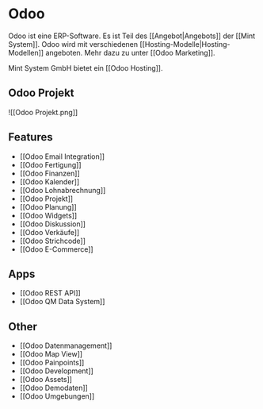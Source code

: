 # Odoo
Odoo ist eine ERP-Software. Es ist Teil des [[Angebot|Angebots]] der [[Mint System]]. Odoo wird mit verschiedenen [[Hosting-Modelle|Hosting-Modellen]] angeboten. Mehr dazu zu unter [[Odoo Marketing]].

Mint System GmbH bietet ein [[Odoo Hosting]].

## Odoo Projekt

![[Odoo Projekt.png]]

## Features

* [[Odoo Email Integration]]
* [[Odoo Fertigung]]
* [[Odoo Finanzen]]
* [[Odoo Kalender]]
* [[Odoo Lohnabrechnung]]
* [[Odoo Projekt]]
* [[Odoo Planung]]
* [[Odoo Widgets]]
* [[Odoo Diskussion]]
* [[Odoo Verkäufe]]
* [[Odoo Strichcode]]
* [[Odoo E-Commerce]]

## Apps

* [[Odoo REST API]]
* [[Odoo QM Data System]]

## Other

* [[Odoo Datenmanagement]]
* [[Odoo Map View]]
* [[Odoo Painpoints]]
* [[Odoo Development]]
* [[Odoo Assets]]
* [[Odoo Demodaten]]
* [[Odoo Umgebungen]]

